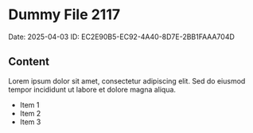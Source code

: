 # Dummy File 2117

Date: 2025-04-03
ID: EC2E90B5-EC92-4A40-8D7E-2BB1FAAA704D

## Content

Lorem ipsum dolor sit amet, consectetur adipiscing elit.
Sed do eiusmod tempor incididunt ut labore et dolore magna aliqua.

* Item 1
* Item 2
* Item 3
